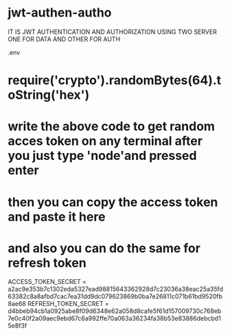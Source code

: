 # jwt-authen-autho

IT IS JWT AUTHENTICATION AND AUTHORIZATION USING TWO SERVER ONE FOR DATA AND OTHER FOR AUTH


.env


# require('crypto').randomBytes(64).toString('hex')
# write the above code to get random acces token on any terminal after you just type 'node'and pressed enter
# then you can copy the access token and paste it here
# and also you can do the same for refresh token

ACCESS_TOKEN_SECRET = a2ac9e353b7c1302eda5327ead98815643362928d7c23036a38eac25a35fd63382c8a8afbd7cac7ea31dd9dc079623869b0ba7e26811c071b61bd9520fb8ae68
REFRESH_TOKEN_SECRET = d4bbeb94cb1a0925abe8f09d6348e62a058d8cafe5f61d157009730c768eb7e0c40f2a09aec9ebd67c6a992ffe70a063a36234fa38b53e83886debcbd15e8f3f
